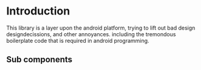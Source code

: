 # Introduction

This library is a layer upon the android platform, trying to lift out bad design designdecissions, and other annoyances. including the tremondous boilerplate code that is required in android programming.

##  Sub components

